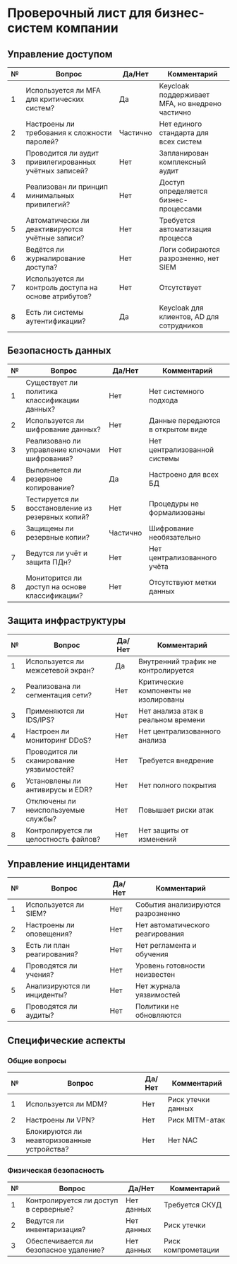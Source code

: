 # Проверочный лист для бизнес-систем компании

## Управление доступом

| № | Вопрос | Да/Нет | Комментарий |
|---|--------|--------|-------------|
| 1 | Используется ли MFA для критических систем? | Да | Keycloak поддерживает MFA, но внедрено частично |
| 2 | Настроены ли требования к сложности паролей? | Частично | Нет единого стандарта для всех систем |
| 3 | Проводится ли аудит привилегированных учётных записей? | Нет | Запланирован комплексный аудит |
| 4 | Реализован ли принцип минимальных привилегий? | Нет | Доступ определяется бизнес-процессами |
| 5 | Автоматически ли деактивируются учётные записи? | Нет | Требуется автоматизация процесса |
| 6 | Ведётся ли журналирование доступа? | Нет | Логи собираются разрозненно, нет SIEM |
| 7 | Используется ли контроль доступа на основе атрибутов? | Нет | Отсутствует |
| 8 | Есть ли системы аутентификации? | Да | Keycloak для клиентов, AD для сотрудников |

## Безопасность данных

| № | Вопрос | Да/Нет | Комментарий |
|---|--------|--------|-------------|
| 1 | Существует ли политика классификации данных? | Нет | Нет системного подхода |
| 2 | Используется ли шифрование данных? | Нет | Данные передаются в открытом виде |
| 3 | Реализовано ли управление ключами шифрования? | Нет | Нет централизованной системы |
| 4 | Выполняется ли резервное копирование? | Да | Настроено для всех БД |
| 5 | Тестируется ли восстановление из резервных копий? | Нет | Процедуры не формализованы |
| 6 | Защищены ли резервные копии? | Частично | Шифрование необязательно |
| 7 | Ведутся ли учёт и защита ПДн? | Нет | Нет централизованного учёта |
| 8 | Мониторится ли доступ на основе классификации? | Нет | Отсутствуют метки данных |

## Защита инфраструктуры

| № | Вопрос | Да/Нет | Комментарий |
|---|--------|--------|-------------|
| 1 | Используется ли межсетевой экран? | Да | Внутренний трафик не контролируется |
| 2 | Реализована ли сегментация сети? | Нет | Критические компоненты не изолированы |
| 3 | Применяются ли IDS/IPS? | Нет | Нет анализа атак в реальном времени |
| 4 | Настроен ли мониторинг DDoS? | Нет | Нет централизованного анализа |
| 5 | Проводится ли сканирование уязвимостей? | Нет | Требуется внедрение |
| 6 | Установлены ли антивирусы и EDR? | Нет | Нет полного покрытия |
| 7 | Отключены ли неиспользуемые службы? | Нет | Повышает риски атак |
| 8 | Контролируется ли целостность файлов? | Нет | Нет защиты от изменений |

## Управление инцидентами

| № | Вопрос | Да/Нет | Комментарий |
|---|--------|--------|-------------|
| 1 | Используется ли SIEM? | Нет | События анализируются разрозненно |
| 2 | Настроены ли оповещения? | Нет | Нет автоматического реагирования |
| 3 | Есть ли план реагирования? | Нет | Нет регламента и обучения |
| 4 | Проводятся ли учения? | Нет | Уровень готовности неизвестен |
| 5 | Анализируются ли инциденты? | Нет | Нет журнала уязвимостей |
| 6 | Проводятся ли аудиты? | Нет | Политики не обновляются |

## Специфические аспекты

### Общие вопросы
| № | Вопрос | Да/Нет | Комментарий |
|---|--------|--------|-------------|
| 1 | Используется ли MDM? | Нет | Риск утечки данных |
| 2 | Настроены ли VPN? | Нет | Риск MITM-атак |
| 3 | Блокируются ли неавторизованные устройства? | Нет | Нет NAC |

### Физическая безопасность
| № | Вопрос | Да/Нет | Комментарий |
|---|--------|--------|-------------|
| 1 | Контролируется ли доступ в серверные? | Нет данных | Требуется СКУД |
| 2 | Ведутся ли инвентаризация? | Нет данных | Риск утечки |
| 3 | Обеспечивается ли безопасное удаление? | Нет данных | Риск компрометации |